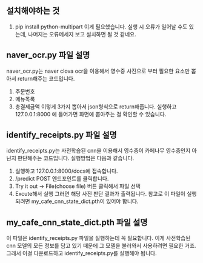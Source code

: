 ## 설치해야하는 것
1. pip install python-multipart
이게 필요했습니다.
실행 시 오류가 일어날 수도 있는데, 나머지는 오류메세지 보고 설치하면 될 것 같네요.

## naver_ocr.py 파일 설명
naver_ocr.py는 naver clova ocr을 이용해서 영수증 사진으로 부터 필요한 요소만 뽑아서 return해주는 코드입니다.
1. 주문번호
2. 메뉴목록
3. 총결제금액
이렇게 3가지 뽑아서 json형식으로 return해줍니다.
실행하고 127.0.0.1:8000 에 들어가면 화면에 뽑아주는 걸 확인할 수 있습니다.

## identify_receipts.py 파일 설명
identify_receipts.py는 사전학습된 cnn을 이용해서 영수증이 카페나무 영수증인지 아닌지 판단해주는 코드입니다.
실행방법은 다음과 같습니다.
1. 실행하고 127.0.0.1:8000/docs에 접속합니다.
2. /predict POST 엔드포인트를 클릭합니다.
3. Try it out -> File(choose file) 버튼 클릭해서 파일 선택
4. Excute해서 실행
그러면 해당 사진 판단 결과가 출력됩니다.
참고로 이 파일이 실행되려면 my_cafe_cnn_state_dict.pth이 있어야 합니다.

## my_cafe_cnn_state_dict.pth 파일 설명
이 파일은 identify_receipts.py 파일을 실행하는데 꼭 필요합니다.
이게 사전학습된 cnn 모델의 모든 정보를 담고 있기 때문에 그 모델을 불러와서 사용하려면 필요한 거죠.
그래서 이걸 다운로드하고 identify_receipts.py를 실행해야 됩니다.